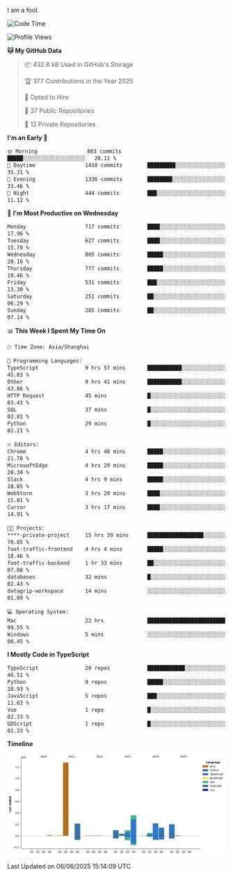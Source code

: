 I am a fool.

<!--START_SECTION:waka-->
![Code Time](http://img.shields.io/badge/Code%20Time-3%2C125%20hrs%2059%20mins-blue)

![Profile Views](http://img.shields.io/badge/Profile%20Views-3-blue)

**🐱 My GitHub Data** 

> 📦 432.8 kB Used in GitHub's Storage 
 > 
> 🏆 377 Contributions in the Year 2025
 > 
> 💼 Opted to Hire
 > 
> 📜 37 Public Repositories 
 > 
> 🔑 12 Private Repositories 
 > 
**I'm an Early 🐤** 

```text
🌞 Morning                803 commits         █████░░░░░░░░░░░░░░░░░░░░   20.11 % 
🌆 Daytime                1410 commits        █████████░░░░░░░░░░░░░░░░   35.31 % 
🌃 Evening                1336 commits        ████████░░░░░░░░░░░░░░░░░   33.46 % 
🌙 Night                  444 commits         ███░░░░░░░░░░░░░░░░░░░░░░   11.12 % 
```
📅 **I'm Most Productive on Wednesday** 

```text
Monday                   717 commits         ████░░░░░░░░░░░░░░░░░░░░░   17.96 % 
Tuesday                  627 commits         ████░░░░░░░░░░░░░░░░░░░░░   15.70 % 
Wednesday                805 commits         █████░░░░░░░░░░░░░░░░░░░░   20.16 % 
Thursday                 777 commits         █████░░░░░░░░░░░░░░░░░░░░   19.46 % 
Friday                   531 commits         ███░░░░░░░░░░░░░░░░░░░░░░   13.30 % 
Saturday                 251 commits         ██░░░░░░░░░░░░░░░░░░░░░░░   06.29 % 
Sunday                   285 commits         ██░░░░░░░░░░░░░░░░░░░░░░░   07.14 % 
```


📊 **This Week I Spent My Time On** 

```text
🕑︎ Time Zone: Asia/Shanghai

💬 Programming Languages: 
TypeScript               9 hrs 57 mins       ███████████░░░░░░░░░░░░░░   45.03 % 
Other                    9 hrs 41 mins       ███████████░░░░░░░░░░░░░░   43.86 % 
HTTP Request             45 mins             █░░░░░░░░░░░░░░░░░░░░░░░░   03.43 % 
SQL                      37 mins             █░░░░░░░░░░░░░░░░░░░░░░░░   02.81 % 
Python                   29 mins             █░░░░░░░░░░░░░░░░░░░░░░░░   02.21 % 

🔥 Editors: 
Chrome                   4 hrs 48 mins       █████░░░░░░░░░░░░░░░░░░░░   21.78 % 
MicrosoftEdge            4 hrs 29 mins       █████░░░░░░░░░░░░░░░░░░░░   20.34 % 
Slack                    4 hrs 9 mins        █████░░░░░░░░░░░░░░░░░░░░   18.85 % 
WebStorm                 3 hrs 29 mins       ████░░░░░░░░░░░░░░░░░░░░░   15.81 % 
Cursor                   3 hrs 17 mins       ████░░░░░░░░░░░░░░░░░░░░░   14.91 % 

🐱‍💻 Projects: 
****-private-project     15 hrs 39 mins      ██████████████████░░░░░░░   70.85 % 
foot-traffic-frontend    4 hrs 4 mins        █████░░░░░░░░░░░░░░░░░░░░   18.46 % 
foot-traffic-backend     1 hr 33 mins        ██░░░░░░░░░░░░░░░░░░░░░░░   07.08 % 
databases                32 mins             █░░░░░░░░░░░░░░░░░░░░░░░░   02.43 % 
datagrip-workspace       14 mins             ░░░░░░░░░░░░░░░░░░░░░░░░░   01.09 % 

💻 Operating System: 
Mac                      22 hrs              █████████████████████████   99.55 % 
Windows                  5 mins              ░░░░░░░░░░░░░░░░░░░░░░░░░   00.45 % 
```

**I Mostly Code in TypeScript** 

```text
TypeScript               20 repos            ████████████░░░░░░░░░░░░░   46.51 % 
Python                   9 repos             █████░░░░░░░░░░░░░░░░░░░░   20.93 % 
JavaScript               5 repos             ███░░░░░░░░░░░░░░░░░░░░░░   11.63 % 
Vue                      1 repo              █░░░░░░░░░░░░░░░░░░░░░░░░   02.33 % 
GDScript                 1 repo              █░░░░░░░░░░░░░░░░░░░░░░░░   02.33 % 
```



**Timeline**

![Lines of Code chart](https://raw.githubusercontent.com/VeejaLiu/VeejaLiu/master/assets/bar_graph.png)


 Last Updated on 06/06/2025 15:14:09 UTC
<!--END_SECTION:waka-->
